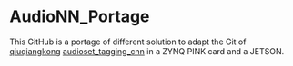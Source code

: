 # AudioNN_Portage
This GitHub is a portage of different solution to adapt the Git of [qiuqiangkong](https://github.com/qiuqiangkong) [audioset_tagging_cnn](https://github.com/qiuqiangkong/audioset_tagging_cnn) in a ZYNQ PINK card and a JETSON. 
